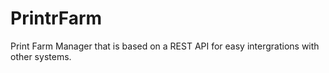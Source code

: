 # PrintrFarm
Print Farm Manager that is based on a REST API for easy intergrations with other systems.
